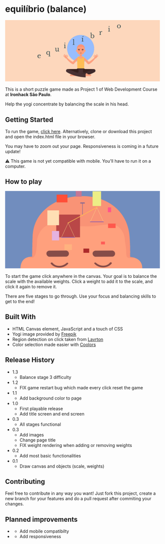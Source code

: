 # equilíbrio (balance)

![Title screen](images/title-screen.png)

This is a short puzzle game made as Project 1 of Web Development Course at **Ironhack São Paulo**.

Help the yogi concentrate by balancing the scale in his head.


## Getting Started

To run the game, [click here](https://henricasi.github.io/equilibrio-game/). Alternatively, clone or download this project and open the index.html file in your browser.

You may have to zoom out your page. Responsiveness is coming in a future update!

:warning: This game is not yet compatible with mobile. You'll have to run it on a computer.

## How to play

![Screenshot](images/screenshot.png)

To start the game click anywhere in the canvas. Your goal is to balance the scale with the available weights. Click a weight to add it to the scale, and click it again to remove it.

There are five stages to go through. Use your focus and balancing skills to get to the end!

## Built With

* HTML Canvas element, JavaScript and a touch of CSS
* Yogi image provided by [Freepik](www.freepik.com)
* Region detection on click taken from [Lavrton](https://lavrton.com/hit-region-detection-for-html5-canvas-and-how-to-listen-to-click-events-on-canvas-shapes-815034d7e9f8/)
* Color selection made easier with [Coolors](www.coolors.com)

## Release History

* 1.3
    * Balance stage 3 difficulty
* 1.2
    * FIX game restart bug which made every click reset the game
* 1.1
    * Add background color to page
* 1.0
    * First playable release
    * Add title screen and end screen
* 0.3
    * All stages functional
* 0.3
    * Add images
    * Change page title
    * FIX weight rendering when adding or removing weights
* 0.2
    * Add most basic functionalities
* 0.1
    * Draw canvas and objects (scale, weights)

## Contributing
Feel free to contribute in any way you want! Just fork this project, create a new branch for your features and do a pull request after commiting your changes.
 
## Planned improvements

- * Add mobile compatibilty
- * Add responsiveness
